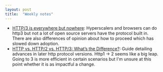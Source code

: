 ```yaml
---
layout: post
title:  "Weekly notes"
---
```


* [HTTP/3 is everywhere but nowhere](https://httptoolkit.com/blog/http3-quic-open-source-support-nowhere/?utm_source=tldrwebdev): Hyperscalers and browsers can do http3 but not a lot of open source servers have the protocol built in. There are also differences of opinion about how to proceed which has slowed down adoption.
* [HTTP vs. HTTP/2 vs. HTTP/3: What’s the Difference?](https://www.pubnub.com/blog/http-vs-http-2-vs-http-3-whats-the-difference/): Guide detailing advances in later http protocol versions. Http1 -> 2 seems like a big leap. Going to 3 is more efficient in certain scenarios but I'm unsure at this point whether it is as impactful a change.
